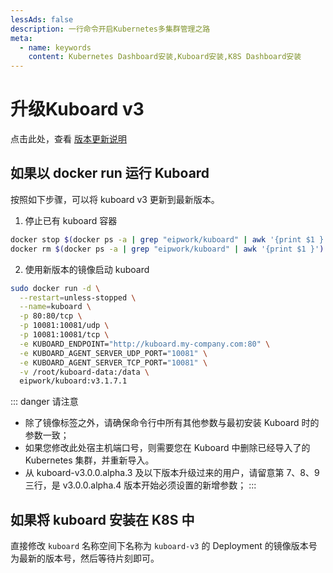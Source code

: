 ```yaml
---
lessAds: false
description: 一行命令开启Kubernetes多集群管理之路
meta:
  - name: keywords
    content: Kubernetes Dashboard安装,Kuboard安装,K8S Dashboard安装
---
```


# 升级Kuboard v3

<AdSenseTitle/>

点击此处，查看 [版本更新说明](/support/change-log/v3.0.x.html)


## 如果以 docker run 运行 Kuboard

按照如下步骤，可以将 kuboard v3 更新到最新版本。

1. 停止已有 kuboard 容器

  ``` sh
  docker stop $(docker ps -a | grep "eipwork/kuboard" | awk '{print $1 }')
  docker rm $(docker ps -a | grep "eipwork/kuboard" | awk '{print $1 }')
  ```

2. 使用新版本的镜像启动 kuboard

  ``` sh {11}
  sudo docker run -d \
    --restart=unless-stopped \
    --name=kuboard \
    -p 80:80/tcp \
    -p 10081:10081/udp \
    -p 10081:10081/tcp \
    -e KUBOARD_ENDPOINT="http://kuboard.my-company.com:80" \
    -e KUBOARD_AGENT_SERVER_UDP_PORT="10081" \
    -e KUBOARD_AGENT_SERVER_TCP_PORT="10081" \
    -v /root/kuboard-data:/data \
    eipwork/kuboard:v3.1.7.1
  ```

  ::: danger 请注意
  * 除了镜像标签之外，请确保命令行中所有其他参数与最初安装 Kuboard 时的参数一致；
  * 如果您修改此处宿主机端口号，则需要您在 Kuboard 中删除已经导入了的 Kubernetes 集群，并重新导入。
  * 从 kuboard-v3.0.0.alpha.3 及以下版本升级过来的用户，请留意第 7、8、9 三行，是 v3.0.0.alpha.4 版本开始必须设置的新增参数；
  :::

## 如果将 kuboard 安装在 K8S 中

直接修改 `kuboard` 名称空间下名称为 `kuboard-v3` 的 Deployment 的镜像版本号为最新的版本号，然后等待片刻即可。